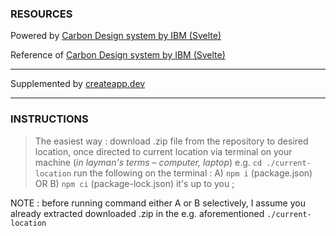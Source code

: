 ### RESOURCES

Powered by [Carbon Design system by IBM (Svelte)](https://github.com/carbon-design-system/carbon-components-svelte/)

Reference of [Carbon Design system by IBM (Svelte)](https://carbon-components-svelte.onrender.com/)

---

Supplemented by [createapp.dev](https://createapp.dev/)

---

### INSTRUCTIONS

> The easiest way : download .zip file from the repository to desired location, once directed to current location via terminal on your machine (_in layman's terms – computer, laptop_) e.g. `cd ./current-location` run the following on the terminal : A) `npm i` (package.json) OR B) `npm ci` (package-lock.json) it's up to you ; 

NOTE : before running command either A or B selectively, I assume you already extracted downloaded .zip in the e.g. aforementioned `./current-location`


